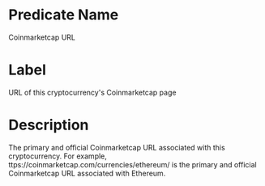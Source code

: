 # Predicate Name
Coinmarketcap URL

# Label
URL of this cryptocurrency's Coinmarketcap page

# Description
The primary and official Coinmarketcap URL associated with this cryptocurrency. For example, ttps://coinmarketcap.com/currencies/ethereum/ is the primary and official Coinmarketcap URL associated with Ethereum.